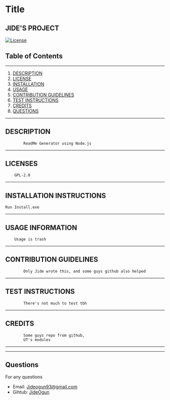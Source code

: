 # Title
JIDE'S PROJECT
---
 
[![License](https://img.shields.io/badge/License-GPL--2.0-critical.svg)](https://opensource.org/licenses/GPL-2.0)

## Table of Contents
---
1. [DESCRIPTION](#description)
2. [LICENSE](#licenses)
3. [INSTALLATION](#installation-instructions)
4. [USAGE](#usage-information)
5. [CONTRIBUTION GUIDELINES](#contribution-guidelines)
6. [TEST INSTRUCTIONS](#test-instructions)
7. [CREDITS](#credits)
8. [QUESTIONS](#questions)
---

 ## DESCRIPTION
 
            ReadMe Generator using Node.js
            
 ---

 ## LICENSES
 
 
        GPL-2.0
 ---

 ## INSTALLATION INSTRUCTIONS
 
    Run Install.exe
    
 ---

 ## USAGE INFORMATION
 
        Usage is trash
        
 ---

## CONTRIBUTION GUIDELINES


            Only Jide wrote this, and some guys github also helped
                
---

## TEST INSTRUCTIONS


            There's not much to test tbh
---


## CREDITS

            Some guys repo from github,
            UT's modules
---


---
## Questions

For any questions 
- Email: [Jideogun93@gmail.com](mailto:Jideogun93@gmail.com)
- Gihtub: [JideOgun](https://github.com/JideOgun)
 
